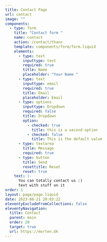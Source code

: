 ```yaml
---
title: Contact Page
url: contact
image: ""
components:
  - type: form
    title: "Contact form "
    name: contact
    action: /contact/thanx
    template: components/form/form.liquid
    elements:
      - type: text
        inputtype: text
        required: true
        title: Name
        placeholder: "Your Name "
      - type: text
        inputtype: email
        required: true
        title: Email
        placeholder: Email
      - type: options
        inputtype: Dropdown
        required: false
        title: Dropdown
        option:
          - checked: true
            title: this is a second option
          - checked: false
            title: This is the default value
      - type: textarea
        title: Message
        required: true
      - type: button
        title: Send
        resettitle: Reset
        reset: true
    text: |-
      Y﻿ou can totally contact us :)
      t﻿ext with stuff on it
order: 1
layout: page/page.liquid
date: 2023-06-21 20:03:22
eleventyExcludeFromCollections: false
eleventyNavigation:
  title: Contact
  parent: main
  order: 20
  target: true
  url: https://morten.dk
---
```

